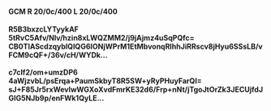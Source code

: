#### GCM R 20/0c/400 L 20/0c/400
**R5B3bxzcLYTyykAF**<br/>**5tRvC5Afv/Nlv/hzin8xLWQZMM2/j9jAjmz4uSqPQfc=**<br/>**CB0TlAScdzqyblQIQG6IONjWPrM1EtMbvonqRIhhJiRRscv8jHyu6SSsLB/vFCM9cQF+/36v/cH/WYDk...**<br/><br/>
**c7cIf2/om+umzDP6**<br/>**4aWjzvbL/psErqa+PaumSkbyT8R5SW+yRyPHuyFarQI=**<br/>**sJ+F85Jr5rxWevIwWGXoXvdFmrKE32d6/Frp+nNt/jTgoJtOrZk3JECUjfdJGIG5NJb9p/enFWk1QyLE...**